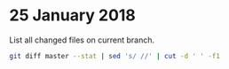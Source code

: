 # 25 January 2018

List all changed files on current branch.

```bash
git diff master --stat | sed 's/ //' | cut -d ' ' -f1
```
